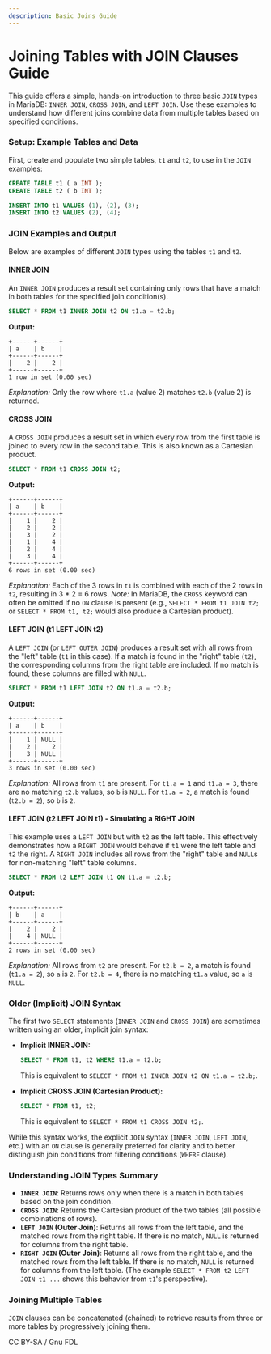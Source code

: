 ```yaml
---
description: Basic Joins Guide
---
```


# Joining Tables with JOIN Clauses Guide

This guide offers a simple, hands-on introduction to three basic `JOIN` types in MariaDB: `INNER JOIN`, `CROSS JOIN`, and `LEFT JOIN`. Use these examples to understand how different joins combine data from multiple tables based on specified conditions.

### Setup: Example Tables and Data

First, create and populate two simple tables, `t1` and `t2`, to use in the `JOIN` examples:

```sql
CREATE TABLE t1 ( a INT );
CREATE TABLE t2 ( b INT );

INSERT INTO t1 VALUES (1), (2), (3);
INSERT INTO t2 VALUES (2), (4);
```

### JOIN Examples and Output

Below are examples of different `JOIN` types using the tables `t1` and `t2`.

#### INNER JOIN

An `INNER JOIN` produces a result set containing only rows that have a match in both tables for the specified join condition(s).

```sql
SELECT * FROM t1 INNER JOIN t2 ON t1.a = t2.b;
```

**Output:**

```
+------+------+
| a    | b    |
+------+------+
|    2 |    2 |
+------+------+
1 row in set (0.00 sec)
```

_Explanation:_ Only the row where `t1.a` (value 2) matches `t2.b` (value 2) is returned.

#### CROSS JOIN

A `CROSS JOIN` produces a result set in which every row from the first table is joined to every row in the second table. This is also known as a Cartesian product.

```sql
SELECT * FROM t1 CROSS JOIN t2;
```

**Output:**

```
+------+------+
| a    | b    |
+------+------+
|    1 |    2 |
|    2 |    2 |
|    3 |    2 |
|    1 |    4 |
|    2 |    4 |
|    3 |    4 |
+------+------+
6 rows in set (0.00 sec)
```

_Explanation:_ Each of the 3 rows in `t1` is combined with each of the 2 rows in `t2`, resulting in 3 \* 2 = 6 rows. _Note:_ In MariaDB, the `CROSS` keyword can often be omitted if no `ON` clause is present (e.g., `SELECT * FROM t1 JOIN t2;` or `SELECT * FROM t1, t2;` would also produce a Cartesian product).

#### LEFT JOIN (t1 LEFT JOIN t2)

A `LEFT JOIN` (or `LEFT OUTER JOIN`) produces a result set with all rows from the "left" table (`t1` in this case). If a match is found in the "right" table (`t2`), the corresponding columns from the right table are included. If no match is found, these columns are filled with `NULL`.

```sql
SELECT * FROM t1 LEFT JOIN t2 ON t1.a = t2.b;
```

**Output:**

```
+------+------+
| a    | b    |
+------+------+
|    1 | NULL |
|    2 |    2 |
|    3 | NULL |
+------+------+
3 rows in set (0.00 sec)
```

_Explanation:_ All rows from `t1` are present. For `t1.a = 1` and `t1.a = 3`, there are no matching `t2.b` values, so `b` is `NULL`. For `t1.a = 2`, a match is found (`t2.b = 2`), so `b` is `2`.

#### LEFT JOIN (t2 LEFT JOIN t1) - Simulating a RIGHT JOIN

This example uses a `LEFT JOIN` but with `t2` as the left table. This effectively demonstrates how a `RIGHT JOIN` would behave if `t1` were the left table and `t2` the right. A `RIGHT JOIN` includes all rows from the "right" table and `NULL`s for non-matching "left" table columns.

```sql
SELECT * FROM t2 LEFT JOIN t1 ON t1.a = t2.b;
```

**Output:**

```
+------+------+
| b    | a    |
+------+------+
|    2 |    2 |
|    4 | NULL |
+------+------+
2 rows in set (0.00 sec)
```

_Explanation:_ All rows from `t2` are present. For `t2.b = 2`, a match is found (`t1.a = 2`), so `a` is `2`. For `t2.b = 4`, there is no matching `t1.a` value, so `a` is `NULL`.

### Older (Implicit) JOIN Syntax

The first two `SELECT` statements (`INNER JOIN` and `CROSS JOIN`) are sometimes written using an older, implicit join syntax:

*   **Implicit INNER JOIN:**

    ```sql
    SELECT * FROM t1, t2 WHERE t1.a = t2.b;
    ```

    This is equivalent to `SELECT * FROM t1 INNER JOIN t2 ON t1.a = t2.b;`.
*   **Implicit CROSS JOIN (Cartesian Product):**

    ```sql
    SELECT * FROM t1, t2;
    ```

    This is equivalent to `SELECT * FROM t1 CROSS JOIN t2;`.

While this syntax works, the explicit `JOIN` syntax (`INNER JOIN`, `LEFT JOIN`, etc.) with an `ON` clause is generally preferred for clarity and to better distinguish join conditions from filtering conditions (`WHERE` clause).

### Understanding JOIN Types Summary

* **`INNER JOIN`**: Returns rows only when there is a match in both tables based on the join condition.
* **`CROSS JOIN`**: Returns the Cartesian product of the two tables (all possible combinations of rows).
* **`LEFT JOIN` (Outer Join)**: Returns all rows from the left table, and the matched rows from the right table. If there is no match, `NULL` is returned for columns from the right table.
* **`RIGHT JOIN` (Outer Join)**: Returns all rows from the right table, and the matched rows from the left table. If there is no match, `NULL` is returned for columns from the left table. (The example `SELECT * FROM t2 LEFT JOIN t1 ...` shows this behavior from `t1`'s perspective).

### Joining Multiple Tables

`JOIN` clauses can be concatenated (chained) to retrieve results from three or more tables by progressively joining them.

CC BY-SA / Gnu FDL
